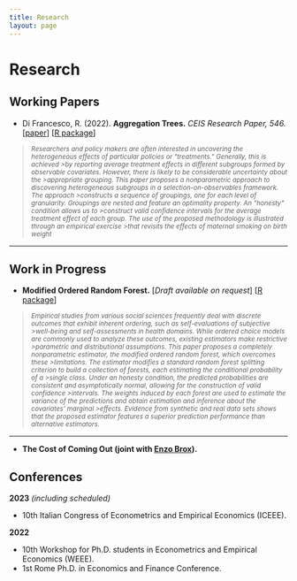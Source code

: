 ```yaml
---
title: Research
layout: page
---
```


# Research

## Working Papers
- Di Francesco, R. (2022).
<b>**Aggregation Trees.**</b> <i>CEIS Research Paper, 546.</i>
[<a href="https://papers.ssrn.com/sol3/papers.cfm?abstract_id=4304256">paper</a>]
[<a href="https://riccardo-df.github.io/aggTrees/index.html">R package</a>]

><sub> *Researchers and policy makers are often interested in uncovering the heterogeneous effects of particular policies or "treatments." Generally, this is achieved >by reporting average treatment effects in different subgroups formed by observable covariates. However, there is likely to be considerable uncertainty about the >appropriate grouping. This paper proposes a nonparametric approach to discovering heterogeneous subgroups in a selection-on-observables framework. The approach >constructs a sequence of groupings, one for each level of granularity. Groupings are nested and feature an optimality property. An "honesty" condition allows us to >construct valid confidence intervals for the average treatment effect of each group. The use of the proposed methodology is illustrated through an empirical exercise >that revisits the effects of maternal smoking on birth weight* </sub>

___

## Work in Progress
- <b>**Modified Ordered Random Forest.**</b>
[*Draft available on request*]
[<a href="https://riccardo-df.github.io/morf/">R package</a>]

><sub>*Empirical studies from various social sciences frequently deal with discrete outcomes that exhibit inherent ordering, such as self-evaluations of subjective >well-being and self-assessments in health domains. While ordered choice models are commonly used to analyze these outcomes, existing estimators make restrictive >parametric and distributional assumptions. This paper proposes a completely nonparametric estimator, the modified ordered random forest, which overcomes these >limitations. The estimator modifies a standard random forest splitting criterion to build a collection of forests, each estimating the conditional probability of a >single class. Under an honesty condition, the predicted probabilities are consistent and asymptotically normal, allowing for the construction of valid confidence >intervals. The weights induced by each forest are used to estimate the variance of the predictions and obtain estimation and inference about the covariates' marginal >effects. Evidence from synthetic and real data sets shows that the proposed estimator features a superior prediction performance than alternative estimators.*

___

- <b>**The Cost of Coming Out** (joint with [Enzo Brox](https://sites.google.com/view/ebrox)).</b>

## Conferences
**2023** *(including scheduled)*
- 10th Italian Congress of Econometrics and Empirical Economics (ICEEE).

**2022** 
- 10th Workshop for Ph.D. students in Econometrics and Empirical Economics (WEEE).
- 1st Rome Ph.D. in Economics and Finance Conference.
